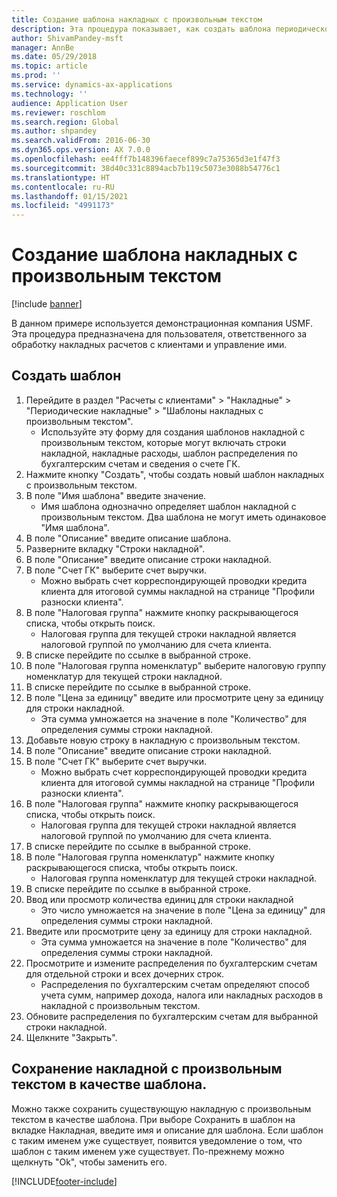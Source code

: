 ```yaml
---
title: Создание шаблона накладных с произвольным текстом
description: Эта процедура показывает, как создать шаблона периодической накладной с произвольным текстом.
author: ShivamPandey-msft
manager: AnnBe
ms.date: 05/29/2018
ms.topic: article
ms.prod: ''
ms.service: dynamics-ax-applications
ms.technology: ''
audience: Application User
ms.reviewer: roschlom
ms.search.region: Global
ms.author: shpandey
ms.search.validFrom: 2016-06-30
ms.dyn365.ops.version: AX 7.0.0
ms.openlocfilehash: ee4fff7b148396faecef899c7a75365d3e1f47f3
ms.sourcegitcommit: 38d40c331c8894acb7b119c5073e3088b54776c1
ms.translationtype: HT
ms.contentlocale: ru-RU
ms.lasthandoff: 01/15/2021
ms.locfileid: "4991173"
---
```

# <a name="create-a-free-text-invoice-template"></a>Создание шаблона накладных с произвольным текстом

[!include [banner](../includes/banner.md)]

В данном примере используется демонстрационная компания USMF. Эта процедура предназначена для пользователя, ответственного за обработку накладных расчетов с клиентами и управление ими.

## <a name="create-a-template"></a>Создать шаблон

1. Перейдите в раздел "Расчеты с клиентами" > "Накладные" > "Периодические накладные" > "Шаблоны накладных с произвольным текстом".
    * Используйте эту форму для создания шаблонов накладной с произвольным текстом, которые могут включать строки накладной, накладные расходы, шаблон распределения по бухгалтерским счетам и сведения о счете ГК.  
2. Нажмите кнопку "Создать", чтобы создать новый шаблон накладных с произвольным текстом.
3. В поле "Имя шаблона" введите значение.
    * Имя шаблона однозначно определяет шаблон накладной с произвольным текстом. Два шаблона не могут иметь одинаковое "Имя шаблона".  
4. В поле "Описание" введите описание шаблона.
5. Разверните вкладку "Строки накладной".
6. В поле "Описание" введите описание строки накладной.
7. В поле "Счет ГК" выберите счет выручки.
    * Можно выбрать счет корреспондирующей проводки кредита клиента для итоговой суммы накладной на странице "Профили разноски клиента".  
8. В поле "Налоговая группа" нажмите кнопку раскрывающегося списка, чтобы открыть поиск.
    * Налоговая группа для текущей строки накладной является налоговой группой по умолчанию для счета клиента.  
9. В списке перейдите по ссылке в выбранной строке.
10. В поле "Налоговая группа номенклатур" выберите налоговую группу номенклатур для текущей строки накладной.
11. В списке перейдите по ссылке в выбранной строке.
12. В поле "Цена за единицу" введите или просмотрите цену за единицу для строки накладной.
    * Эта сумма умножается на значение в поле "Количество" для определения суммы строки накладной.  
13. Добавьте новую строку в накладную с произвольным текстом.
14. В поле "Описание" введите описание строки накладной.
15. В поле "Счет ГК" выберите счет выручки.
    * Можно выбрать счет корреспондирующей проводки кредита клиента для итоговой суммы накладной на странице "Профили разноски клиента".  
16. В поле "Налоговая группа" нажмите кнопку раскрывающегося списка, чтобы открыть поиск.
    * Налоговая группа для текущей строки накладной является налоговой группой по умолчанию для счета клиента.  
17. В списке перейдите по ссылке в выбранной строке.
18. В поле "Налоговая группа номенклатур" нажмите кнопку раскрывающегося списка, чтобы открыть поиск.
    * Налоговая группа номенклатур для текущей строки накладной.  
19. В списке перейдите по ссылке в выбранной строке.
20. Ввод или просмотр количества единиц для строки накладной
    * Это число умножается на значение в поле "Цена за единицу" для определения суммы строки накладной.  
21. Введите или просмотрите цену за единицу для строки накладной. 
    * Эта сумма умножается на значение в поле "Количество" для определения суммы строки накладной.  
22. Просмотрите и измените распределения по бухгалтерским счетам для отдельной строки и всех дочерних строк.
    * Распределения по бухгалтерским счетам определяют способ учета сумм, например дохода, налога или накладных расходов в накладной с произвольным текстом.  
23. Обновите распределения по бухгалтерским счетам для выбранной строки накладной.
24. Щелкните "Закрыть".

## <a name="save-a-free-text-invoice-as-a-template"></a>Сохранение накладной с произвольным текстом в качестве шаблона.
Можно также сохранить существующую накладную с произвольным текстом в качестве шаблона. При выборе Сохранить в шаблон на вкладке Накладная, введите имя и описание для шаблона. Если шаблон с таким именем уже существует, появится уведомление о том, что шаблон с таким именем уже существует. По-прежнему можно щелкнуть "Ok", чтобы заменить его. 


[!INCLUDE[footer-include](../../includes/footer-banner.md)]